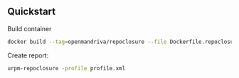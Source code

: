 ## Quickstart
Build container

```bash
docker build --tag=openmandriva/repoclosure --file Dockerfile.repoclosure .
```

Create report:

```bash
urpm-repoclosure -profile profile.xml
```
